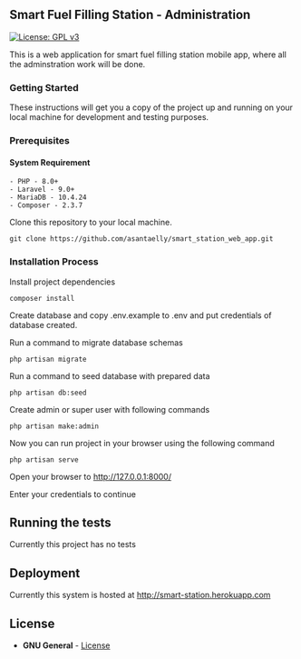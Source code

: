 ## Smart Fuel Filling Station - Administration
[![License: GPL v3](https://img.shields.io/badge/License-GPLv3-blue.svg)](https://www.gnu.org/licenses/gpl-3.0)


This is a web application for smart fuel filling station mobile app, where all the adminstration work will be done.

### Getting Started

These instructions will get you a copy of the project up and running on your local machine for development and testing purposes.

### Prerequisites

#### System Requirement

    - PHP - 8.0+
    - Laravel - 9.0+
    - MariaDB - 10.4.24
    - Composer - 2.3.7


Clone this repository to your local machine.

```
git clone https://github.com/asantaelly/smart_station_web_app.git
```

### Installation Process

Install project dependencies

```
composer install
```

Create database and copy .env.example to .env and put credentials of database created.

Run a command to migrate database schemas

```
php artisan migrate
```

Run a command to seed database with prepared data

```
php artisan db:seed
```

Create admin or super user with following commands

```
php artisan make:admin
```

Now you can run project in your browser using the following command

```
php artisan serve
```

Open your browser to  http://127.0.0.1:8000/

Enter your credentials to continue


## Running the tests

Currently this project has no tests


## Deployment

Currently this system is hosted at http://smart-station.herokuapp.com


## License

* **GNU General** - [License](https://github.com/asantaelly/smart_station_web_app/blob/main/LICENSE.md) 

